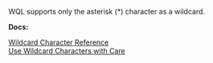 WQL supports only the asterisk (*) character as a wildcard.

**Docs:**

[Wildcard Character Reference](https://docs.wavefront.com/query_language_reference.html#partial-regex-wildcards-aliases-and-variables )<br>
[Use Wildcard Characters with Care](https://docs.wavefront.com/query_language_performance.html#use-wildcard-characters-with-care)